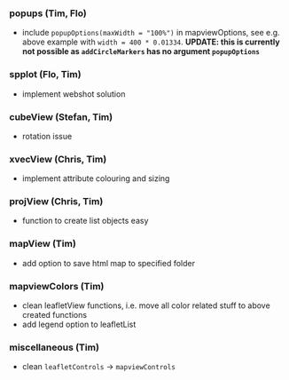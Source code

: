 ### popups (Tim, Flo)

* include `popupOptions(maxWidth = "100%")` in mapviewOptions, see e.g. above example with `width = 400 * 0.01334`. **UPDATE: this is currently not possible as `addCircleMarkers` has no argument `popupOptions`**

### spplot (Flo, Tim)

* implement webshot solution

### cubeView (Stefan, Tim)

* rotation issue

### xvecView (Chris, Tim)

* implement attribute colouring and sizing

### projView (Chris, Tim)

* function to create list objects easy

### mapView (Tim)

* add option to save html map to specified folder

### mapviewColors (Tim)

* clean leafletView functions, i.e. move all color related stuff to above created functions
* add legend option to leafletList

### miscellaneous (Tim)

* clean `leafletControls` -> `mapviewControls`

